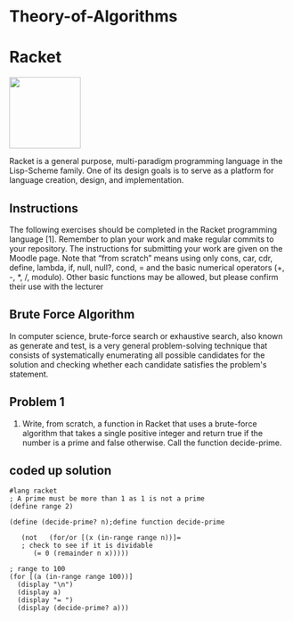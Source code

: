# Theory-of-Algorithms

# Racket

<a href="https://racket-lang.org/" ><img src="https://racket-lang.org/img/racket-logo.svg" width="128" height="128"></a>

Racket is a general purpose, multi-paradigm programming language in the Lisp-Scheme family. One of its design goals is to serve as a platform for language creation, design, and implementation.

## Instructions
The following exercises should be completed in the Racket programming language [1].
Remember to plan your work and make regular commits to your repository. The instructions
for submitting your work are given on the Moodle page. Note that “from scratch”
means using only cons, car, cdr, define, lambda, if, null, null?, cond, = and the
basic numerical operators (+, -, *, /, modulo). Other basic functions may be allowed,
but please confirm their use with the lecturer

## Brute Force Algorithm
In computer science, brute-force search or exhaustive search, also known as generate and test, is a very general problem-solving technique that consists of systematically enumerating all possible candidates for the solution and checking whether each candidate satisfies the problem's statement.

## Problem 1
1. Write, from scratch, a function in Racket that uses a brute-force algorithm that takes
a single positive integer and return true if the number is a prime and false otherwise.
Call the function decide-prime.

## coded up solution 

```
#lang racket
; A prime must be more than 1 as 1 is not a prime 
(define range 2) 

(define (decide-prime? n);define function decide-prime 
 
   (not   (for/or [(x (in-range range n))]=
   ; check to see if it is dividable
      (= 0 (remainder n x))))) 
     
; range to 100
(for [(a (in-range range 100))]
  (display "\n")
  (display a)
  (display "= ")
  (display (decide-prime? a))) 

```
